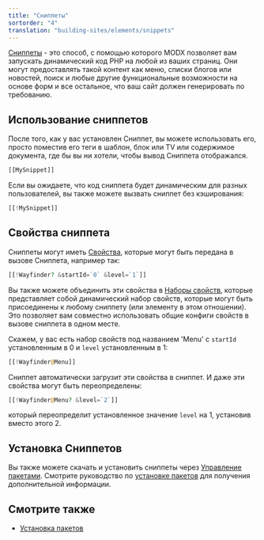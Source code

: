 ```yaml
---
title: "Сниппеты"
sortorder: "4"
translation: "building-sites/elements/snippets"
---
```


[Сниппеты](extending-modx/snippets "Сниппеты") - это способ, с помощью которого MODX позволяет вам запускать динамический код PHP на любой из ваших страниц. Они могут предоставлять такой контент как меню, списки блогов или новостей, поиск и любые другие функциональные возможности на основе форм и все остальное, что ваш сайт должен генерировать по требованию.

## Использование сниппетов

После того, как у вас установлен Сниппет, вы можете использовать его, просто поместив его теги в шаблон, блок или TV или содержимое документа, где бы вы ни хотели, чтобы вывод Сниппета отображался.

``` php
[[MySnippet]]
```

Если вы ожидаете, что код сниппета будет динамическим для разных пользователей, вы также можете вызвать сниппет без кэширования:

``` php
[[!MySnippet]]
```

## Свойства сниппета

Сниппеты могут иметь [Свойства](building-sites/properties-and-property-sets "Свойства и наборы свойств"), которые могут быть передана в вызове Сниппета, например так:

``` php
[[!Wayfinder? &startId=`0` &level=`1`]]
```

Вы также можете объединить эти свойства в [Наборы свойств](building-sites/properties-and-property-sets "Свойства и наборы свойств"), которые представляет собой динамический набор свойств, которые могут быть присоединены к любому сниппету (или элементу в этом отношении). Это позволяет вам совместно использовать общие конфиги свойств в вызове сниппета в одном месте.

Скажем, у вас есть набор свойств под названием 'Menu' с `startId` установленным в 0 и `level` установленным в 1:

``` php
[[!Wayfinder@Menu]]
```

Сниппет автоматически загрузит эти свойства в сниппет. И даже эти свойства могут быть переопределены:

``` php
[[!Wayfinder@Menu? &level=`2`]]
```

который переопределит установленное значение `level` на 1, установив вместо этого 2.

## Установка Сниппетов

Вы также можете скачать и установить сниппеты через [Управление пакетами](extending-modx/transport-packages "Управление пакетами"). Смотрите руководство по [установке пакетов](building-sites/extras "Установка пакетов") для получения дополнительной информации.

## Смотрите также

- [Установка пакетов](building-sites/extras "Установка пакетов")

